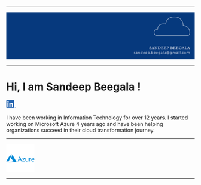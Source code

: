 ----------------

<img src="https://github.com/sbeegala/sbeegala/blob/main/linkedin%20final%20banner.png">

----------------

# Hi, I am Sandeep Beegala !

[<img src="https://github.com/sbeegala/sbeegala/blob/main/LI-In-Bug.png" width="25">](www.linkedin.com/in/sandeep-beegala)

I have been working in Information Technology for over 12 years. I started working on Microsoft Azure 4 years ago and have been helping organizations succeed in their cloud transformation journey.

---------------

<img src="https://github.com/sbeegala/sbeegala/blob/main/azure-svgrepo-com.svg" width="75">

--------------


